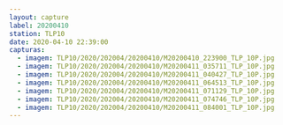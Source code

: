 ```yaml
---
layout: capture
label: 20200410
station: TLP10
date: 2020-04-10 22:39:00
capturas:
  - imagem: TLP10/2020/202004/20200410/M20200410_223900_TLP_10P.jpg
  - imagem: TLP10/2020/202004/20200410/M20200411_035711_TLP_10P.jpg
  - imagem: TLP10/2020/202004/20200410/M20200411_040427_TLP_10P.jpg
  - imagem: TLP10/2020/202004/20200410/M20200411_064513_TLP_10P.jpg
  - imagem: TLP10/2020/202004/20200410/M20200411_071129_TLP_10P.jpg
  - imagem: TLP10/2020/202004/20200410/M20200411_074746_TLP_10P.jpg
  - imagem: TLP10/2020/202004/20200410/M20200411_084001_TLP_10P.jpg
---
```

